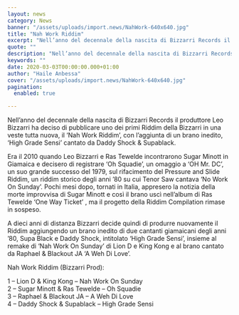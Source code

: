 ```yaml
---
layout: news
category: News
banner: "/assets/uploads/import.news/NahWork-640x640.jpg"
title: "Nah Work Riddim"
excerpt: "Nell’anno del decennale della nascita di Bizzarri Records il produttore Leo Bizzarri ha deciso di pubblicare uno dei primi Riddim della Bizzarri in una veste tutta nuova, il ‘Nah Work Riddim’, con l’aggiunta di un brano inedito, ‘High Grade Sensi’ cantato da Daddy Shock & Supablack. Era il 2010 quando Leo Bizzarri e Ras Tewelde [&hellip"
quote: ""
description: "Nell’anno del decennale della nascita di Bizzarri Records il produttore Leo Bizzarri ha deciso di pubblicare uno dei primi Riddim della Bizzarri in una veste tutta nuova, il ‘Nah Work Riddim’, con l’aggiunta di un brano inedito, ‘High Grade Sensi’ cantato da Daddy Shock & Supablack. Era il 2010 quando Leo Bizzarri e Ras Tewelde [&hellip"
keywords: ""
date: 2020-03-03T00:00:00.000+01:00
author: "Haile Anbessa"
cover: "/assets/uploads/import.news/NahWork-640x640.jpg"
pagination:
  enabled: true

---
```


Nell’anno del decennale della nascita di Bizzarri Records il produttore Leo Bizzarri ha deciso di pubblicare uno dei primi Riddim della Bizzarri in una veste tutta nuova, il ‘Nah Work Riddim’, con l’aggiunta di un brano inedito, ‘High Grade Sensi’ cantato da Daddy Shock & Supablack.

Era il 2010 quando Leo Bizzarri e Ras Tewelde incontrarono Sugar Minott in Giamaica e decisero di registrare ‘Oh Squadie’, un omaggio a ‘OH Mr. DC’, un suo grande successo del 1979, sul rifacimento del Pressure and Slide Riddim, un riddim storico degli anni ’80 su cui Tenor Saw cantava ‘No Work On Sunday’. Pochi mesi dopo, tornati in Italia, appresero la notizia della morte improvvisa di Sugar Minott e così il brano uscì nell’album di Ras Tewelde ‘One Way Ticket’ , ma il progetto della Riddim Compilation rimase in sospeso.

A dieci anni di distanza Bizzarri decide quindi di produrre nuovamente il Riddim aggiungendo un brano inedito di due cantanti giamaicani degli anni ’80, Supa Black e Daddy Shock, intitolato ‘High Grade Sensi’, insieme al remake di ‘Nah Work On Sunday’ di Lion D e King Kong e al brano cantato da Raphael & Blackout JA ‘A Weh Di Love’.

Nah Work Riddim (Bizzarri Prod):

1 – Lion D & King Kong – Nah Work On Sunday  
2 – Sugar Minott & Ras Tewelde – Oh Squadie  
3 – Raphael & Blackout JA – A Weh Di Love  
4 – Daddy Shock & Supablack – High Grade Sensi